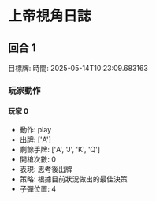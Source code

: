# 上帝視角日誌


## 回合 1
目標牌: 
時間: 2025-05-14T10:23:09.683163

### 玩家動作

#### 玩家 0
- 動作: play
- 出牌: ['A']
- 剩餘手牌: ['A', 'J', 'K', 'Q']
- 開槍次數: 0
- 表現: 思考後出牌
- 策略: 根據目前狀況做出的最佳決策
- 子彈位置: 4